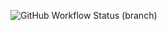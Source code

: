 ![GitHub Workflow Status (branch)](https://img.shields.io/github/actions/workflow/status/<Arran202>/<Arran>/<sem>.yml?branch=<main>)